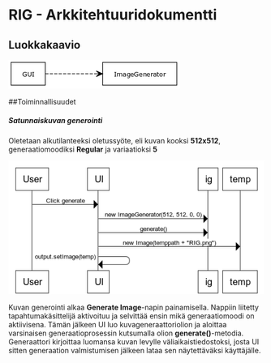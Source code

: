 # RIG - Arkkitehtuuridokumentti

## Luokkakaavio

![Luokkakaavio](https://raw.githubusercontent.com/vapsolon/ot-harjoitustyo/master/dokumentaatio/kuvat/Luokkakaavio.png)

##Toiminnallisuudet

##### Satunnaiskuvan generointi
Oletetaan alkutilanteeksi oletussyöte, eli kuvan kooksi **512x512**, generaatiomoodiksi **Regular** ja variaatioksi **5**

![Sekvenssikaavio](https://raw.githubusercontent.com/vapsolon/ot-harjoitustyo/master/dokumentaatio/kuvat/Sekvenssikaavio.png)

Kuvan generointi alkaa **Generate Image**-napin painamisella. Nappiin liitetty tapahtumakäsittelijä aktivoituu ja selvittää ensin mikä generaatiomoodi on aktiivisena. Tämän jälkeen UI luo kuvageneraattoriolion ja aloittaa varsinaisen generaatioprosessin kutsumalla olion **generate()**-metodia. Generaattori kirjoittaa luomansa kuvan levylle väliaikaistiedostoksi, josta UI sitten generaation valmistumisen jälkeen lataa sen näytettäväksi käyttäjälle.